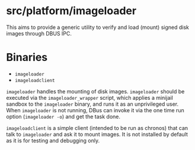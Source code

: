 # src/platform/imageloader

This aims to provide a generic utility to verify and load (mount) signed disk
images through DBUS IPC.

# Binaries

* `imageloader`
* `imageloadclient`

`imageloader` handles the mounting of disk images. `imageloader` should
be executed via the `imageloader_wrapper` script, which applies a minijail
sandbox to the `imageloader` binary, and runs it as an unprivileged user.
When `imageloader` is not running, DBus can invoke it via the one time
run option (`imageloader -o`) and get the task done.

`imageloadclient` is a simple client (intended to be run as
chronos) that can talk to `imageloader` and ask it to mount images. It is not
installed by default as it is for testing and debugging only.
